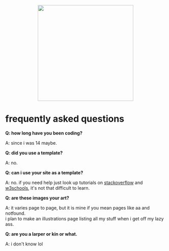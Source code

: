 <br clear="both">

<div align="center">
  <img height="300" src="https://i.imgur.com/NSHkXll.png"  />
</div>

# frequently asked questions

<b><p>Q: how long have you been coding?</p></b>
<p>A: since i was 14 maybe.</p>

<b><p>Q: did you use a template?</p></b>
<p>A: no.</p>

<b><p>Q: can i use your site as a template?</p></b>
<p>A: no. if you need help just look up tutorials on <a href="https://stackoverflow.com/">stackoverflow</a> and <a href="https://www.w3schools.com/">w3schools</a>, it's not that difficult to learn.</p>

<b><p>Q: are these images your art?</p></b>
<p>A: it varies page to page, but it is mine if you mean pages like aa and notfound.<br>i plan to make an illustrations page listing all my stuff when i get off my lazy ass.</p>

<b><p>Q: are you a larper or kin or what.</p></b>
<p>A: i don't know lol</p>
